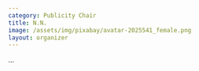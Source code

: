 ```yaml
---
category: Publicity Chair
title: N.N.
image: /assets/img/pixabay/avatar-2025541_female.png
layout: organizer
---
```


...
